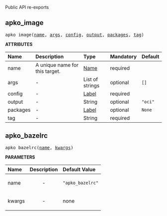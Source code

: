 <!-- Generated with Stardoc: http://skydoc.bazel.build -->

Public API re-exports

<a id="apko_image"></a>

## apko_image

<pre>
apko_image(<a href="#apko_image-name">name</a>, <a href="#apko_image-args">args</a>, <a href="#apko_image-config">config</a>, <a href="#apko_image-output">output</a>, <a href="#apko_image-packages">packages</a>, <a href="#apko_image-tag">tag</a>)
</pre>



**ATTRIBUTES**


| Name  | Description | Type | Mandatory | Default |
| :------------- | :------------- | :------------- | :------------- | :------------- |
| <a id="apko_image-name"></a>name |  A unique name for this target.   | <a href="https://bazel.build/concepts/labels#target-names">Name</a> | required |  |
| <a id="apko_image-args"></a>args |  -   | List of strings | optional | <code>[]</code> |
| <a id="apko_image-config"></a>config |  -   | <a href="https://bazel.build/concepts/labels">Label</a> | required |  |
| <a id="apko_image-output"></a>output |  -   | String | optional | <code>"oci"</code> |
| <a id="apko_image-packages"></a>packages |  -   | <a href="https://bazel.build/concepts/labels">Label</a> | optional | <code>None</code> |
| <a id="apko_image-tag"></a>tag |  -   | String | required |  |


<a id="apko_bazelrc"></a>

## apko_bazelrc

<pre>
apko_bazelrc(<a href="#apko_bazelrc-name">name</a>, <a href="#apko_bazelrc-kwargs">kwargs</a>)
</pre>



**PARAMETERS**


| Name  | Description | Default Value |
| :------------- | :------------- | :------------- |
| <a id="apko_bazelrc-name"></a>name |  <p align="center"> - </p>   |  <code>"apko_bazelrc"</code> |
| <a id="apko_bazelrc-kwargs"></a>kwargs |  <p align="center"> - </p>   |  none |


